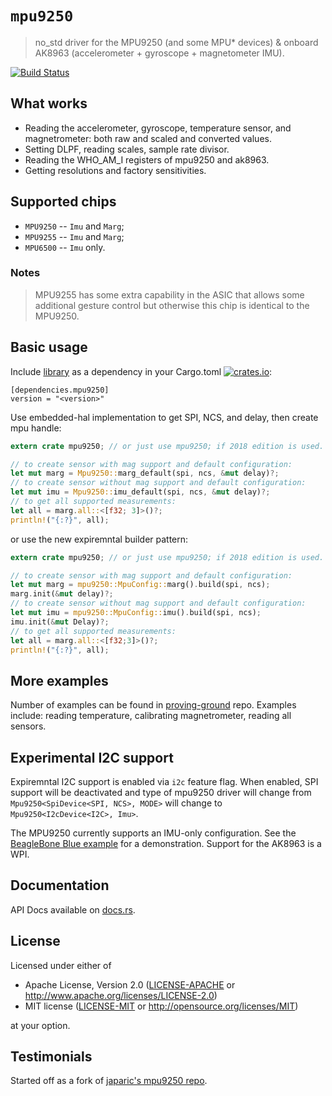 # `mpu9250`

> no_std driver for the MPU9250 (and some MPU* devices) & onboard AK8963 (accelerometer + gyroscope +  magnetometer IMU).

[![Build Status](https://travis-ci.org/copterust/mpu9250.svg?branch=master)](https://travis-ci.org/copterust/mpu9250)

## What works

- Reading the accelerometer, gyroscope, temperature sensor, and magnetrometer: both raw and scaled and converted values.
- Setting DLPF, reading scales, sample rate divisor.
- Reading the WHO_AM_I registers of mpu9250 and ak8963.
- Getting resolutions and factory sensitivities.

## Supported chips

* `MPU9250` -- `Imu` and `Marg`;
* `MPU9255` -- `Imu` and `Marg`;
* `MPU6500` -- `Imu` only.

### Notes

> MPU9255 has some extra capability in the ASIC that allows some additional
> gesture control but otherwise this chip is identical to the MPU9250.

## Basic usage

Include [library](https://crates.io/crates/mpu9250) as a dependency in your Cargo.toml
[![crates.io](http://meritbadge.herokuapp.com/mpu9250?style=flat-square)](https://crates.io/crates/mpu9250):

```
[dependencies.mpu9250]
version = "<version>"
```

Use embedded-hal implementation to get SPI, NCS, and delay, then create mpu handle:

```rust
extern crate mpu9250; // or just use mpu9250; if 2018 edition is used.

// to create sensor with mag support and default configuration:
let mut marg = Mpu9250::marg_default(spi, ncs, &mut delay)?;
// to create sensor without mag support and default configuration:
let mut imu = Mpu9250::imu_default(spi, ncs, &mut delay)?;
// to get all supported measurements:
let all = marg.all::<[f32; 3]>()?;
println!("{:?}", all);
```

or use the new expiremntal builder pattern:

```rust
extern crate mpu9250; // or just use mpu9250; if 2018 edition is used.

// to create sensor with mag support and default configuration:
let mut marg = mpu9250::MpuConfig::marg().build(spi, ncs);
marg.init(&mut delay)?;
// to create sensor without mag support and default configuration:
let mut imu = mpu9250::MpuConfig::imu().build(spi, ncs);
imu.init(&mut Delay)?;
// to get all supported measurements:
let all = marg.all::<[f32;3]>()?;
println!("{:?}", all);
```

## More examples

Number of examples can be found in [proving-ground](https://github.com/copterust/proving-ground) repo.
Examples include: reading temperature, calibrating magnetrometer, reading all sensors.

## Experimental I2C support

Expiremntal I2C support is enabled via `i2c` feature flag. When enabled, SPI support will be deactivated
and type of mpu9250 driver will change from `Mpu9250<SpiDevice<SPI, NCS>, MODE>` will change to
`Mpu9250<I2cDevice<I2C>, Imu>`.

The MPU9250 currently supports an IMU-only configuration. See the [BeagleBone Blue example](examples/bbblue.rs)
for a demonstration. Support for the AK8963 is a WPI.

## Documentation

API Docs available on [docs.rs](https://docs.rs/mpu9250).

## License

Licensed under either of

- Apache License, Version 2.0 ([LICENSE-APACHE](LICENSE-APACHE) or
  http://www.apache.org/licenses/LICENSE-2.0)
- MIT license ([LICENSE-MIT](LICENSE-MIT) or http://opensource.org/licenses/MIT)

at your option.

## Testimonials

Started off as a fork of [japaric's mpu9250 repo](https://github.com/japaric/mpu9250).
